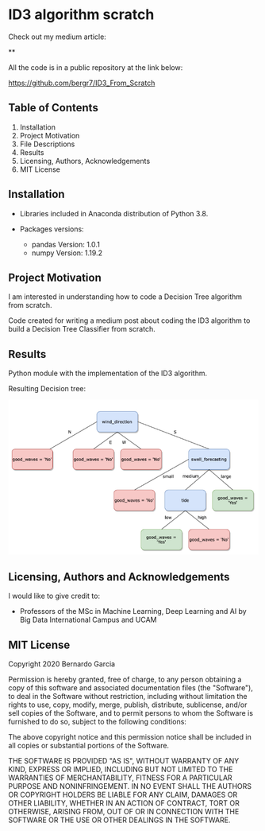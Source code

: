 # ID3 algorithm scratch

Check out my medium article:

**

All the code is in a public repository at the link below:

https://github.com/bergr7/ID3_From_Scratch

## Table of Contents
1. Installation
2. Project Motivation
3. File Descriptions
4. Results
5. Licensing, Authors, Acknowledgements
6. MIT License

## Installation

- Libraries included in Anaconda distribution of Python 3.8.
- Packages versions:

    - pandas Version: 1.0.1
    - numpy Version: 1.19.2

## Project Motivation

I am interested in understanding how to code a Decision Tree algorithm from
scratch.

Code created for writing a medium post about coding the ID3 algorithm to build a Decision Tree Classifier
from scratch.

## Results

Python module with the implementation of the ID3 algorithm.

Resulting Decision tree:

![picture](tree.png)


## Licensing, Authors and Acknowledgements

I would like to give credit to:

- Professors of the MSc in Machine Learning, Deep Learning and AI by Big Data
International Campus and UCAM

## MIT License

Copyright 2020 Bernardo Garcia

Permission is hereby granted, free of charge, to any person obtaining a copy of this software and associated documentation files (the "Software"), to deal in the Software without restriction, including without limitation the rights to use, copy, modify, merge, publish, distribute, sublicense, and/or sell copies of the Software, and to permit persons to whom the Software is furnished to do so, subject to the following conditions:

The above copyright notice and this permission notice shall be included in all copies or substantial portions of the Software.

THE SOFTWARE IS PROVIDED "AS IS", WITHOUT WARRANTY OF ANY KIND, EXPRESS OR IMPLIED, INCLUDING BUT NOT LIMITED TO THE WARRANTIES OF MERCHANTABILITY, FITNESS FOR A PARTICULAR PURPOSE AND NONINFRINGEMENT. IN NO EVENT SHALL THE AUTHORS OR COPYRIGHT HOLDERS BE LIABLE FOR ANY CLAIM, DAMAGES OR OTHER LIABILITY, WHETHER IN AN ACTION OF CONTRACT, TORT OR OTHERWISE, ARISING FROM, OUT OF OR IN CONNECTION WITH THE SOFTWARE OR THE USE OR OTHER DEALINGS IN THE SOFTWARE.
